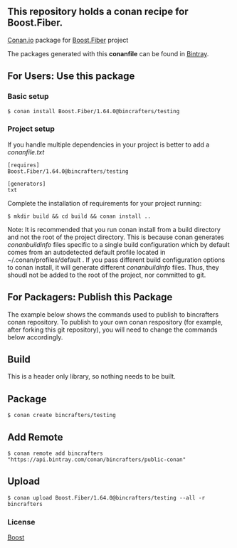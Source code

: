 ## This repository holds a conan recipe for Boost.Fiber.

[Conan.io](https://conan.io) package for [Boost.Fiber](https://github.com/Boostorg/Fiber) project

The packages generated with this **conanfile** can be found in [Bintray](https://bintray.com/bincrafters/public-conan/Boost.Fiber%3Abincrafters).

## For Users: Use this package

### Basic setup

    $ conan install Boost.Fiber/1.64.0@bincrafters/testing

### Project setup

If you handle multiple dependencies in your project is better to add a *conanfile.txt*

    [requires]
    Boost.Fiber/1.64.0@bincrafters/testing

    [generators]
    txt

Complete the installation of requirements for your project running:</small></span>

    $ mkdir build && cd build && conan install ..
	
Note: It is recommended that you run conan install from a build directory and not the root of the project directory.  This is because conan generates *conanbuildinfo* files specific to a single build configuration which by default comes from an autodetected default profile located in ~/.conan/profiles/default .  If you pass different build configuration options to conan install, it will generate different *conanbuildinfo* files.  Thus, they shoudl not be added to the root of the project, nor committed to git. 

## For Packagers: Publish this Package

The example below shows the commands used to publish to bincrafters conan repository. To publish to your own conan respository (for example, after forking this git repository), you will need to change the commands below accordingly. 

## Build  

This is a header only library, so nothing needs to be built.

## Package 

    $ conan create bincrafters/testing
	
## Add Remote

	$ conan remote add bincrafters "https://api.bintray.com/conan/bincrafters/public-conan"

## Upload

    $ conan upload Boost.Fiber/1.64.0@bincrafters/testing --all -r bincrafters

### License
[Boost](LICENSE)

